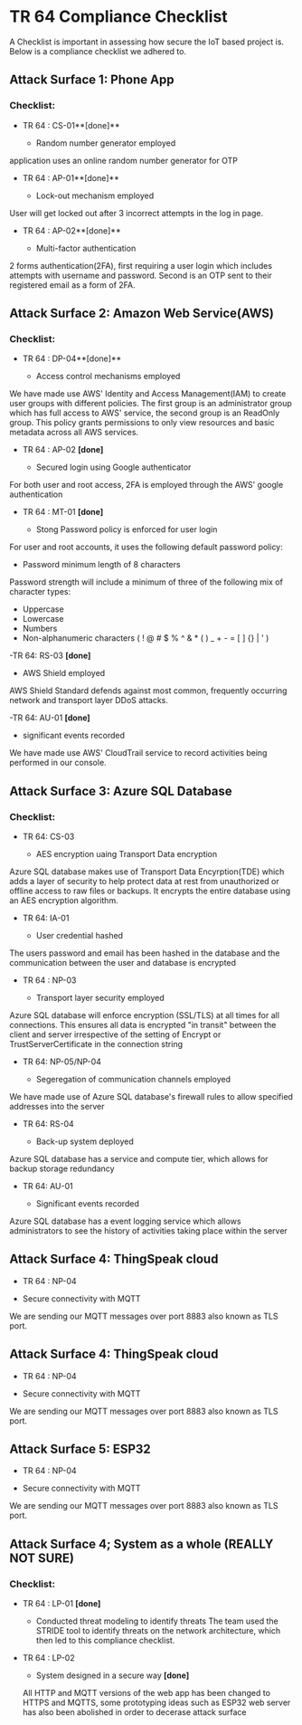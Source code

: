
# TR 64 Compliance Checklist

A Checklist is important in assessing how secure the IoT based project is. Below is a compliance checklist we adhered to.

## Attack Surface 1: Phone App
### Checklist:
- TR 64 : CS-01**[done]**

	- Random number generator employed 
    
application uses an online random number generator for OTP
     
- TR 64 : AP-01**[done]**

	- Lock-out mechanism employed

User will get locked out after 3 incorrect attempts in the log in page.

- TR 64 : AP-02**[done]**

	- Multi-factor authentication 

2 forms authentication(2FA), first requiring a user login which includes attempts with username and password. Second is an OTP sent to their registered email as a form of 2FA.   


## Attack Surface 2: Amazon Web Service(AWS)
### Checklist:
- TR 64 : DP-04**[done]**

    - Access control mechanisms employed 

We have made use AWS' Identity and Access Management(IAM) to create user groups with different policies. The first group is an administrator group which has full access to AWS' service, 
the second group is an ReadOnly group. This policy grants permissions to only view resources and basic metadata across all AWS services.

- TR 64 : AP-02 **[done]**

    - Secured login using Google authenticator 

For both user and root access, 2FA is employed through the AWS' google authentication 

      
- TR 64 : MT-01 **[done]**

    - Stong Password policy is enforced for user login

For user and root accounts, it uses the following default password policy:

   - Password minimum length of 8 characters

Password strength will include a minimum of three of the following mix of character types:
   - Uppercase
   - Lowercase
   - Numbers
   - Non-alphanumeric characters ( ! @ # $ % ^ & * ( ) _ + - = [ ] {} | ' )

-TR 64: RS-03 **[done]**

   - AWS Shield employed
   
AWS Shield Standard defends against most common, frequently occurring network and transport layer DDoS attacks.

-TR 64: AU-01 **[done]**

   - significant events recorded
   
 We have made use AWS' CloudTrail service to record activities being performed in our console.
    
## Attack Surface  3: Azure  SQL Database
### Checklist:
- TR 64: CS-03

  - AES encryption uaing Transport Data encryption

Azure SQL database makes use of Transport Data Encyrption(TDE) which adds a layer of security to help protect data at rest from unauthorized or offline access to raw files or backups.
It encrypts the entire database using an AES encryption algorithm.
   
- TR 64: IA-01

  - User credential hashed

The users password and email has been hashed in the database and the communication between the user and database is encrypted
    
- TR 64 : NP-03

  - Transport layer security employed
   
Azure SQL database will enforce encryption (SSL/TLS) at all times for all connections.
This ensures all data is encrypted "in transit" between the client and server irrespective of the setting of Encrypt or TrustServerCertificate in the connection string

- TR 64: NP-05/NP-04

  - Segeregation of communication channels employed
   
We have made use of Azure SQL database's firewall rules to allow specified addresses into the server
    

- TR 64: RS-04
 
  - Back-up system deployed

Azure SQL database has a service and compute tier, which allows for backup storage redundancy

- TR 64: AU-01

  - Significant events recorded

Azure SQL database has a event logging service which allows administrators to see the history of activities taking place within the server
	     

## Attack Surface 4: ThingSpeak cloud

- TR 64 : NP-04

 - Secure connectivity with MQTT

We are sending our MQTT messages over port 8883 also known as TLS port.

## Attack Surface 4: ThingSpeak cloud

- TR 64 : NP-04

 - Secure connectivity with MQTT

We are sending our MQTT messages over port 8883 also known as TLS port.


## Attack Surface 5: ESP32

- TR 64 : NP-04

 - Secure connectivity with MQTT

We are sending our MQTT messages over port 8883 also known as TLS port.


    
## Attack Surface 4; System as a whole (REALLY NOT SURE)
### Checklist:
- TR 64 : LP-01  **[done]**

    - Conducted threat modeling to identify threats
    The team used the STRIDE tool to identify threats on the network architecture, which then led to this compliance checklist. 
    
- TR 64 : LP-02 

    - System designed in a secure way **[done]**
    
    All HTTP and MQTT versions of the web app has been changed to HTTPS and MQTTS, some prototyping ideas such as ESP32 web server has also been abolished in order to decerase attack surface
